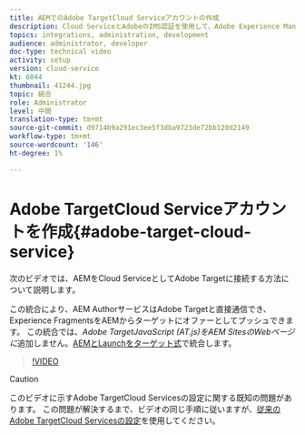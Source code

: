 ```yaml
---
title: AEMでのAdobe TargetCloud Serviceアカウントの作成
description: Cloud ServiceとAdobeのIMS認証を使用して、Adobe Experience ManagerをAdobe TargetとのCloud Serviceとして統合します。
topics: integrations, administration, development
audience: administrator, developer
doc-type: technical video
activity: setup
version: cloud-service
kt: 6044
thumbnail: 41244.jpg
topic: 統合
role: Administrator
level: 中間
translation-type: tm+mt
source-git-commit: d9714b9a291ec3ee5f3dba9723de72bb120d2149
workflow-type: tm+mt
source-wordcount: '146'
ht-degree: 1%

---
```



# Adobe TargetCloud Serviceアカウントを作成{#adobe-target-cloud-service}

次のビデオでは、AEMをCloud ServiceとしてAdobe Targetに接続する方法について説明します。

この統合により、AEM AuthorサービスはAdobe Targetと直接通信でき、Experience FragmentsをAEMからターゲットにオファーとしてプッシュできます。  この統合では、*Adobe TargetJavaScript (AT.js)をAEM SitesのWebページに*&#x200B;追加しません。[AEMとLaunchをターゲット式](../experience-platform-launch/connect-aem-launch-adobe-io.md)で統合します。

>[!VIDEO](https://video.tv.adobe.com/v/41244?quality=12&learn=on)

>[!CAUTION]
>
>このビデオに示すAdobe TargetCloud Servicesの設定に関する既知の問題があります。 この問題が解決するまで、ビデオの同じ手順に従いますが、[従来のAdobe TargetCloud Servicesの設定](https://docs.adobe.com/content/help/en/experience-manager-learn/aem-target-tutorial/aem-target-implementation/using-aem-cloud-services.html)を使用してください。

